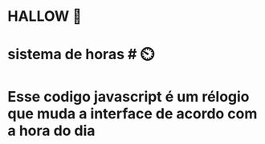 # HALLOW 🤝


# sistema de horas # ⏲️
 

# Esse codigo javascript é um rélogio que muda a interface de acordo com a hora do dia

